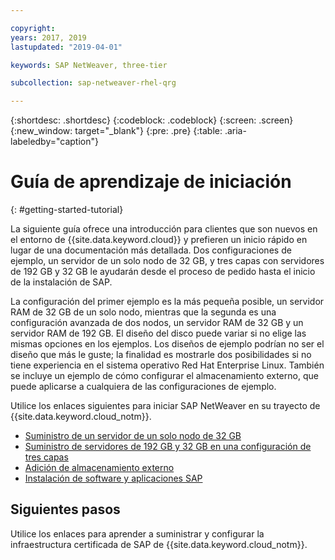 ```yaml
---

copyright:
years: 2017, 2019
lastupdated: "2019-04-01"

keywords: SAP NetWeaver, three-tier

subcollection: sap-netweaver-rhel-qrg

---
```


{:shortdesc: .shortdesc}
{:codeblock: .codeblock}
{:screen: .screen}
{:new_window: target="_blank"}
{:pre: .pre}
{:table: .aria-labeledby="caption"}

# Guía de aprendizaje de iniciación
{: #getting-started-tutorial}

La siguiente guía ofrece una introducción para clientes que son nuevos en el entorno de {{site.data.keyword.cloud}} y prefieren un inicio rápido en lugar de una documentación más detallada. Dos configuraciones de ejemplo, un servidor de un solo nodo de 32 GB, y tres capas con servidores de 192 GB y 32 GB le ayudarán desde el proceso de pedido hasta el inicio de la instalación de SAP.

La configuración del primer ejemplo es la más pequeña posible, un servidor RAM de 32 GB de un solo nodo, mientras que la segunda es una configuración avanzada de dos nodos, un servidor RAM de 32 GB y un servidor RAM de 192 GB. El diseño del disco puede variar si no elige las mismas opciones en los ejemplos. Los diseños de ejemplo podrían no ser el diseño que más le guste; la finalidad es mostrarle dos posibilidades si no tiene experiencia en el sistema operativo Red Hat Enterprise Linux. También se incluye un ejemplo de cómo configurar el almacenamiento externo, que puede aplicarse a cualquiera de las configuraciones de ejemplo.

Utilice los enlaces siguientes para iniciar SAP NetWeaver en su trayecto de {{site.data.keyword.cloud_notm}}.

  * [Suministro de un servidor de un solo nodo de 32 GB](/docs/infrastructure/sap-netweaver-rhel-qrg?topic=sap-netweaver-rhel-qrg-provisioning-a-32-gb-single-node-server#install_32GB)
  * [Suministro de servidores de 192 GB y 32 GB en una configuración de tres capas](/docs/infrastructure/sap-netweaver-rhel-qrg?topic=sap-netweaver-rhel-qrg-install-256GB#install-256GB)
  * [Adición de almacenamiento externo](/docs/infrastructure/sap-netweaver-rhel-qrg?topic=sap-netweaver-rhel-qrg-storage#storage)
  * [Instalación de software y aplicaciones SAP](/docs/infrastructure/sap-netweaver-rhel-qrg?topic=sap-netweaver-rhel-qrg-install_landscape#install_landscape)

## Siguientes pasos

Utilice los enlaces para aprender a suministrar y configurar la infraestructura certificada de SAP de {{site.data.keyword.cloud_notm}}.
